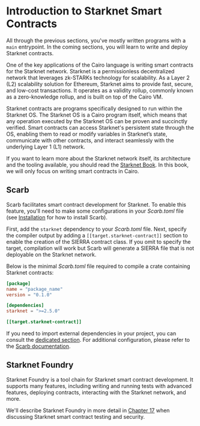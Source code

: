 # Introduction to Starknet Smart Contracts

All through the previous sections, you've mostly written programs with a `main` entrypoint. In the coming sections, you will learn to write and deploy Starknet contracts.

One of the key applications of the Cairo language is writing smart contracts for the Starknet network. Starknet is a permissionless decentralized network that leverages zk-STARKs technology for scalability. As a Layer 2 (L2) scalability solution for Ethereum, Starknet aims to provide fast, secure, and low-cost transactions. It operates as a validity rollup, commonly known as a zero-knowledge rollup, and is built on top of the Cairo VM.

Starknet contracts are programs specifically designed to run within the Starknet OS. The Starknet OS is a Cairo program itself, which means that any operation executed by the Starknet OS can be proven and succinctly verified. Smart contracts can access Starknet's persistent state through the OS, enabling them to read or modify variables in Starknet’s state, communicate with other contracts, and interact seamlessly with the underlying Layer 1 (L1) network.

If you want to learn more about the Starknet network itself, its architecture and the tooling available, you should read the [Starknet Book](https://book.starknet.io/). In this book, we will only focus on writing smart contracts in Cairo.

## Scarb

Scarb facilitates smart contract development for Starknet. To enable this feature, you'll need to make some configurations in your _Scarb.toml_ file (see [Installation](./ch01-01-installation.md) for how to install Scarb).

First, add the `starknet` dependency to your _Scarb.toml_ file. Next, specify the compiler output by adding a `[[target.starknet-contract]]` section to enable the creation of the SIERRA contract class. If you omit to specify the target, compilation will work but Scarb will generate a SIERRA file that is not deployable on the Starknet network.

Below is the minimal _Scarb.toml_ file required to compile a crate containing Starknet contracts:

```toml
[package]
name = "package_name"
version = "0.1.0"

[dependencies]
starknet = ">=2.5.0"

[[target.starknet-contract]]
```

If you need to import external dependencies in your project, you can consult the [dedicated section](ch07-04-bringing-paths-into-scope-with-the-use-keyword.md#using-external-packages-in-cairo-with-scarb). For additional configuration, please refer to the [Scarb documentation](https://docs.swmansion.com/scarb/docs/extensions/starknet/contract-target.html#compiling-external-contracts).

## Starknet Foundry

Starknet Foundry is a tool chain for Starknet smart contract development. It supports many features, including writing and running tests with advanced features, deploying contracts, interacting with the Starknet network, and more.

We'll describe Starknet Foundry in more detail in [Chapter 17](./appendix-05-useful-development-tools.md) when discussing Starknet smart contract testing and security.
